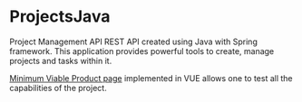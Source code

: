 # ProjectsJava
Project Management API
REST API created using Java with Spring framework. This application provides powerful tools to create, manage projects and tasks within it. 

<a href="https://github.com/bmiskowicz/vue-auth" target="_blank">Minimum Viable Product page</a> implemented in VUE  allows one to test all the capabilities of the project.
